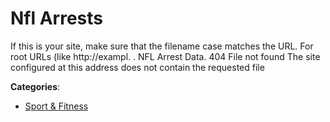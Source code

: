 # Nfl Arrests


If this is your site, make sure that the filename case matches the URL.  For root URLs (like http://exampl. . NFL Arrest Data.  404 File not found The site configured at this address does not contain the requested file



**Categories**:

- [Sport & Fitness](https://github.com/apis-list/apis-list#sport-and-fitness)



